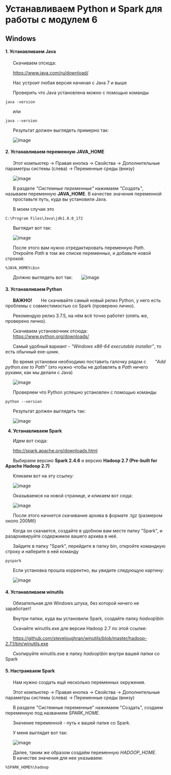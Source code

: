 # Устанавливаем Python и Spark для работы с модулем 6

## Windows

#### 1. Устанавливаем Java
  
  &nbsp;&nbsp;&nbsp;&nbsp;&nbsp;&nbsp;Скачиваем отсюда:
  
  &nbsp;&nbsp;&nbsp;&nbsp;&nbsp;&nbsp;https://www.java.com/ru/download/

  &nbsp;&nbsp;&nbsp;&nbsp;&nbsp;&nbsp;Нас устроит любая версия начиная с Java 7 и выше

  &nbsp;&nbsp;&nbsp;&nbsp;&nbsp;&nbsp;Проверить что Java установлена можно с помощью команды
```
java -version
```
  
  &nbsp;&nbsp;&nbsp;&nbsp;&nbsp;&nbsp;или
  
  ```
  java --version
```

  &nbsp;&nbsp;&nbsp;&nbsp;&nbsp;&nbsp;Результат должен выглядеть примерно так:
  
  &nbsp;&nbsp;&nbsp;&nbsp;&nbsp;&nbsp;![image](https://github.com/e-dobrynin/data-engineering/blob/master/DE-101/Module-07/img/1.JPG?raw=true)

#### 2. Устанавливаем переменную JAVA_HOME

&nbsp;&nbsp;&nbsp;&nbsp;&nbsp;&nbsp;Этот компьютер -> Правая кнопка -> Свойства -> Дополнительные параметры системы (слева) -> Переменные среды (внизу)

&nbsp;&nbsp;&nbsp;&nbsp;&nbsp;&nbsp;![image](https://github.com/e-dobrynin/data-engineering/blob/master/DE-101/Module-07/img/2.JPG?raw=true)

&nbsp;&nbsp;&nbsp;&nbsp;&nbsp;&nbsp;В разделе *"Системные переменные"* нажимаем *"Создать"*, называем переменную **JAVA_HOME**. В качестве значения переменной 
&nbsp;&nbsp;&nbsp;&nbsp;&nbsp;&nbsp;проставьте путь, куда вы установили Java.

&nbsp;&nbsp;&nbsp;&nbsp;&nbsp;&nbsp;В моем случае это

```
C:\Program Files\Java\jdk1.8.0_172
```

&nbsp;&nbsp;&nbsp;&nbsp;&nbsp;&nbsp;Выглядит вот так:

&nbsp;&nbsp;&nbsp;&nbsp;&nbsp;&nbsp;![image](https://github.com/e-dobrynin/data-engineering/blob/master/DE-101/Module-07/img/3.JPG?raw=true)

&nbsp;&nbsp;&nbsp;&nbsp;&nbsp;&nbsp;После этого вам нужно отредактировать переменную *Path*.
&nbsp;&nbsp;&nbsp;&nbsp;&nbsp;&nbsp;Откройте *Path* в том же списке переменных, и добавьте новой строкой:

```
%JAVA_HOME%\bin
```

&nbsp;&nbsp;&nbsp;&nbsp;&nbsp;&nbsp;Должно выглядеть вот так:
&nbsp;&nbsp;&nbsp;&nbsp;&nbsp;&nbsp;![image](https://github.com/e-dobrynin/data-engineering/blob/master/DE-101/Module-07/img/4.JPG?raw=true)

#### 3. Устанавливаем Python

&nbsp;&nbsp;&nbsp;&nbsp;&nbsp;&nbsp;**ВАЖНО!**
&nbsp;&nbsp;&nbsp;&nbsp;&nbsp;&nbsp;Не скачивайте самый новый релиз Python, у него есть проблемы с совместимостью со Spark (проверено лично).

&nbsp;&nbsp;&nbsp;&nbsp;&nbsp;&nbsp;Рекомендую релиз 3.7.5, на нём всё точно работет (опять же, проверено лично).

&nbsp;&nbsp;&nbsp;&nbsp;&nbsp;&nbsp;Скачиваем установочник отсюда:
&nbsp;&nbsp;&nbsp;&nbsp;&nbsp;&nbsp;https://www.python.org/downloads/

&nbsp;&nbsp;&nbsp;&nbsp;&nbsp;&nbsp;Самый удобный вариант - *"Windows x86-64 executable installer"*, то есть обычный exe-шник.

&nbsp;&nbsp;&nbsp;&nbsp;&nbsp;&nbsp;Во время установки необходимо  поставить галочку рядом с
&nbsp;&nbsp;&nbsp;&nbsp;&nbsp;&nbsp;*"Add python.exe to Path"* (это нужно чтобы не добавлять в *Path* ничего руками, как мы делали с Java)

&nbsp;&nbsp;&nbsp;&nbsp;&nbsp;&nbsp;![image](https://github.com/e-dobrynin/data-engineering/blob/master/DE-101/Module-07/img/5.JPG?raw=true)

&nbsp;&nbsp;&nbsp;&nbsp;&nbsp;&nbsp;Проверяем что Python успешно установлен с помощью команды

```
python --version
```

&nbsp;&nbsp;&nbsp;&nbsp;&nbsp;&nbsp;Результат должен выглядеть так:

&nbsp;&nbsp;&nbsp;&nbsp;&nbsp;&nbsp;![image](https://github.com/e-dobrynin/data-engineering/blob/master/DE-101/Module-07/img/6.JPG?raw=true)

&nbsp;&nbsp;**4. Устанавливаем Spark**

&nbsp;&nbsp;&nbsp;&nbsp;&nbsp;&nbsp;Идем вот сюда:

&nbsp;&nbsp;&nbsp;&nbsp;&nbsp;&nbsp;http://spark.apache.org/downloads.html

&nbsp;&nbsp;&nbsp;&nbsp;&nbsp;&nbsp;Выбираем версию **Spark 2.4.6** и версию **Hadoop 2.7 (Pre-built for Apache Hadoop 2.7)**

&nbsp;&nbsp;&nbsp;&nbsp;&nbsp;&nbsp;Кликаем вот на эту ссылку:

&nbsp;&nbsp;&nbsp;&nbsp;&nbsp;&nbsp;![image](https://github.com/e-dobrynin/data-engineering/blob/master/DE-101/Module-07/img/7.JPG?raw=true)

&nbsp;&nbsp;&nbsp;&nbsp;&nbsp;&nbsp;Оказываемся на новой странице, и кликаем вот сюда:

&nbsp;&nbsp;&nbsp;&nbsp;&nbsp;&nbsp;![image](https://github.com/e-dobrynin/data-engineering/blob/master/DE-101/Module-07/img/8.JPG?raw=true)

&nbsp;&nbsp;&nbsp;&nbsp;&nbsp;&nbsp;После этого начнется скачивание архива в формате .tgz (размером около 200Мб)

&nbsp;&nbsp;&nbsp;&nbsp;&nbsp;&nbsp;Когда он скачается, создайте в удобном вам месте папку "Spark", и разархивируйте содержимое вашего архива в неё.

&nbsp;&nbsp;&nbsp;&nbsp;&nbsp;&nbsp;Зайдите в папку "Spark", перейдите в папку bin, откройте командную строку и наберите в ней команду

```
pyspark
```

&nbsp;&nbsp;&nbsp;&nbsp;&nbsp;&nbsp;Если установка прошла корректно, вы увидите следующую картину:

&nbsp;&nbsp;&nbsp;&nbsp;&nbsp;&nbsp;![image](https://github.com/e-dobrynin/data-engineering/blob/master/DE-101/Module-07/img/9.JPG?raw=true)


#### 4. Устанавливаем winutils

&nbsp;&nbsp;&nbsp;&nbsp;&nbsp;&nbsp;Обязательная для Windows штука, без которой ничего не заработает!

&nbsp;&nbsp;&nbsp;&nbsp;&nbsp;&nbsp;Внутри папки, куда вы установили Spark, создайте папку *hadoop\bin*

&nbsp;&nbsp;&nbsp;&nbsp;&nbsp;&nbsp;Скачайте winutils.exe для версии Hadoop 2.7 по этой ссылке:

&nbsp;&nbsp;&nbsp;&nbsp;&nbsp;&nbsp;https://github.com/steveloughran/winutils/blob/master/hadoop-2.7.1/bin/winutils.exe

&nbsp;&nbsp;&nbsp;&nbsp;&nbsp;&nbsp;Скопируйте winutils.exe в папку *hadoop\bin* внутри вашей папки со Spark

#### 5. Настраиваем Spark

&nbsp;&nbsp;&nbsp;&nbsp;&nbsp;&nbsp;Нам нужно создать ещё несколько переменных окружения.

&nbsp;&nbsp;&nbsp;&nbsp;&nbsp;&nbsp;Этот компьютер -> Правая кнопка -> Свойства -> Дополнительные параметры системы (слева) -> Переменные среды (внизу)

&nbsp;&nbsp;&nbsp;&nbsp;&nbsp;&nbsp;В разделе "Системные переменные" нажимаем "Создать", создаем переменную под названием *SPARK_HOME*.

&nbsp;&nbsp;&nbsp;&nbsp;&nbsp;&nbsp;Значение переменной - путь к вашей папке со Spark.

&nbsp;&nbsp;&nbsp;&nbsp;&nbsp;&nbsp;У меня выглядит вот так:

&nbsp;&nbsp;&nbsp;&nbsp;&nbsp;&nbsp;![image](https://github.com/e-dobrynin/data-engineering/blob/master/DE-101/Module-07/img/10.JPG?raw=true)

&nbsp;&nbsp;&nbsp;&nbsp;&nbsp;&nbsp;Далее, таким же образом создаём переменную *HADOOP_HOME*.
&nbsp;&nbsp;&nbsp;&nbsp;&nbsp;&nbsp;В качестве значения для нее указываем:

```
%SPARK_HOME%\hadoop
```